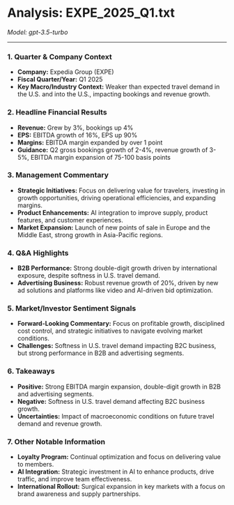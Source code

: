 # Analysis: EXPE_2025_Q1.txt

*Model: gpt-3.5-turbo*

---

### 1. Quarter & Company Context
- **Company:** Expedia Group (EXPE)
- **Fiscal Quarter/Year:** Q1 2025
- **Key Macro/Industry Context:** Weaker than expected travel demand in the U.S. and into the U.S., impacting bookings and revenue growth.

### 2. Headline Financial Results
- **Revenue:** Grew by 3%, bookings up 4%
- **EPS:** EBITDA growth of 16%, EPS up 90%
- **Margins:** EBITDA margin expanded by over 1 point
- **Guidance:** Q2 gross bookings growth of 2-4%, revenue growth of 3-5%, EBITDA margin expansion of 75-100 basis points

### 3. Management Commentary
- **Strategic Initiatives:** Focus on delivering value for travelers, investing in growth opportunities, driving operational efficiencies, and expanding margins.
- **Product Enhancements:** AI integration to improve supply, product features, and customer experiences.
- **Market Expansion:** Launch of new points of sale in Europe and the Middle East, strong growth in Asia-Pacific regions.

### 4. Q&A Highlights
- **B2B Performance:** Strong double-digit growth driven by international exposure, despite softness in U.S. travel demand.
- **Advertising Business:** Robust revenue growth of 20%, driven by new ad solutions and platforms like video and AI-driven bid optimization.

### 5. Market/Investor Sentiment Signals
- **Forward-Looking Commentary:** Focus on profitable growth, disciplined cost control, and strategic initiatives to navigate evolving market conditions.
- **Challenges:** Softness in U.S. travel demand impacting B2C business, but strong performance in B2B and advertising segments.

### 6. Takeaways
- **Positive:** Strong EBITDA margin expansion, double-digit growth in B2B and advertising segments.
- **Negative:** Softness in U.S. travel demand affecting B2C business growth.
- **Uncertainties:** Impact of macroeconomic conditions on future travel demand and revenue growth.

### 7. Other Notable Information
- **Loyalty Program:** Continual optimization and focus on delivering value to members.
- **AI Integration:** Strategic investment in AI to enhance products, drive traffic, and improve team effectiveness.
- **International Rollout:** Surgical expansion in key markets with a focus on brand awareness and supply partnerships.